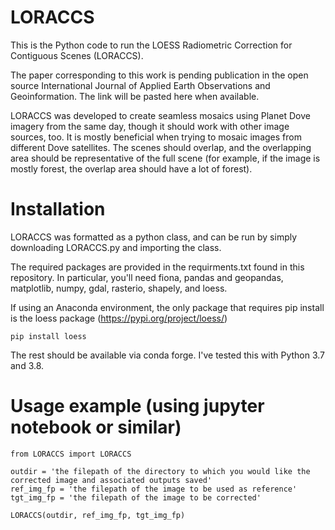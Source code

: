 # LORACCS
This is the Python code to run the LOESS Radiometric Correction for Contiguous Scenes (LORACCS). 

The paper corresponding to this work is pending publication in the open source International 
Journal of Applied Earth Observations and Geoinformation. The link will be pasted
here when available.

LORACCS was developed to create seamless mosaics using Planet Dove imagery from the same day,
though it should work with other image sources, too.  It is mostly beneficial when trying to 
mosaic images from different Dove satellites. The scenes should overlap, and the overlapping 
area should be representative of the full scene  (for example, if the image is mostly forest,
the overlap area should have a lot of forest).

# Installation
LORACCS was formatted as a python class, and can be run by simply downloading 
LORACCS.py and importing the class.  

The required packages are provided in the requirments.txt found in this repository.
In particular, you'll need fiona, pandas and geopandas, matplotlib, numpy, gdal,
rasterio, shapely, and loess.

If using an Anaconda environment, the only package that requires pip install is the 
loess package (https://pypi.org/project/loess/)

```pip install loess```

The rest should be available via conda forge.  I've tested this with Python 3.7 and 3.8.

# Usage example (using jupyter notebook or similar) 
```
from LORACCS import LORACCS

outdir = 'the filepath of the directory to which you would like the corrected image and associated outputs saved'
ref_img_fp = 'the filepath of the image to be used as reference'
tgt_img_fp = 'the filepath of the image to be corrected'

LORACCS(outdir, ref_img_fp, tgt_img_fp)
```
